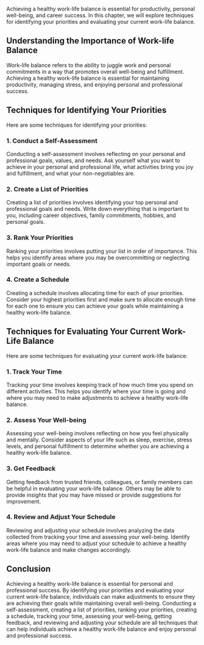 
Achieving a healthy work-life balance is essential for productivity, personal well-being, and career success. In this chapter, we will explore techniques for identifying your priorities and evaluating your current work-life balance.

## Understanding the Importance of Work-life Balance

Work-life balance refers to the ability to juggle work and personal commitments in a way that promotes overall well-being and fulfillment. Achieving a healthy work-life balance is essential for maintaining productivity, managing stress, and enjoying personal and professional success.

## Techniques for Identifying Your Priorities

Here are some techniques for identifying your priorities:

### 1\. Conduct a Self-Assessment

Conducting a self-assessment involves reflecting on your personal and professional goals, values, and needs. Ask yourself what you want to achieve in your personal and professional life, what activities bring you joy and fulfillment, and what your non-negotiables are.

### 2\. Create a List of Priorities

Creating a list of priorities involves identifying your top personal and professional goals and needs. Write down everything that is important to you, including career objectives, family commitments, hobbies, and personal goals.

### 3\. Rank Your Priorities

Ranking your priorities involves putting your list in order of importance. This helps you identify areas where you may be overcommitting or neglecting important goals or needs.

### 4\. Create a Schedule

Creating a schedule involves allocating time for each of your priorities. Consider your highest priorities first and make sure to allocate enough time for each one to ensure you can achieve your goals while maintaining a healthy work-life balance.

## Techniques for Evaluating Your Current Work-Life Balance

Here are some techniques for evaluating your current work-life balance:

### 1\. Track Your Time

Tracking your time involves keeping track of how much time you spend on different activities. This helps you identify where your time is going and where you may need to make adjustments to achieve a healthy work-life balance.

### 2\. Assess Your Well-being

Assessing your well-being involves reflecting on how you feel physically and mentally. Consider aspects of your life such as sleep, exercise, stress levels, and personal fulfillment to determine whether you are achieving a healthy work-life balance.

### 3\. Get Feedback

Getting feedback from trusted friends, colleagues, or family members can be helpful in evaluating your work-life balance. Others may be able to provide insights that you may have missed or provide suggestions for improvement.

### 4\. Review and Adjust Your Schedule

Reviewing and adjusting your schedule involves analyzing the data collected from tracking your time and assessing your well-being. Identify areas where you may need to adjust your schedule to achieve a healthy work-life balance and make changes accordingly.

## Conclusion

Achieving a healthy work-life balance is essential for personal and professional success. By identifying your priorities and evaluating your current work-life balance, individuals can make adjustments to ensure they are achieving their goals while maintaining overall well-being. Conducting a self-assessment, creating a list of priorities, ranking your priorities, creating a schedule, tracking your time, assessing your well-being, getting feedback, and reviewing and adjusting your schedule are all techniques that can help individuals achieve a healthy work-life balance and enjoy personal and professional success.
